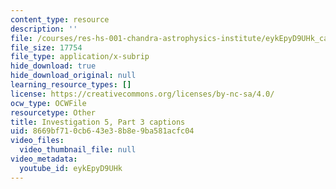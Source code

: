 ```yaml
---
content_type: resource
description: ''
file: /courses/res-hs-001-chandra-astrophysics-institute/eykEpyD9UHk_captions.webvtt
file_size: 17754
file_type: application/x-subrip
hide_download: true
hide_download_original: null
learning_resource_types: []
license: https://creativecommons.org/licenses/by-nc-sa/4.0/
ocw_type: OCWFile
resourcetype: Other
title: Investigation 5, Part 3 captions
uid: 8669bf71-0cb6-43e3-8b8e-9ba581acfc04
video_files:
  video_thumbnail_file: null
video_metadata:
  youtube_id: eykEpyD9UHk
---
```

